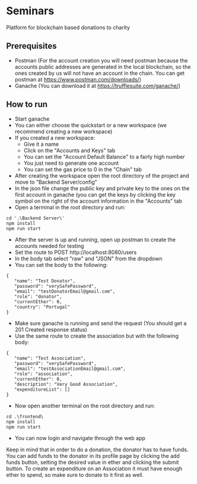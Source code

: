# Seminars
Platform for blockchain based donations to charity

## Prerequisites

- Postman (For the account creation you will need postman because the accounts public addresses are generated in the local blockchain, so the ones created by us will not have an account in the chain. You can get postman at https://www.postman.com/downloads/)
- Ganache (You can download it at https://trufflesuite.com/ganache/)

## How to run

- Start ganache
- You can either choose the quickstart or a new workspace (we recommend creating a new workspace)
- If you created a new workspace:
  - Give it a name
  - Click on the "Accounts and Keys" tab
  - You can set the "Account Default Balance" to a fairly high number
  - You just need to generate one account
  - You can set the gas price to 0 in the "Chain" tab
- After creating the workspace open the root directory of the project and move to "Backend Server/config"
- In the json file change the public key and private key to the ones on the first account in ganache (you can get the keys by clicking the key symbol on the right of the account information in the "Accounts" tab
- Open a terminal in the root directory and run:
```
cd '.\Backend Server\'
npm install
npm run start
```
- After the server is up and running, open up postman to create the accounts needed for testing
- Set the route to POST http://localhost:8080/users
- In the body tab select "raw" and "JSON" from the dropdown
- You can set the body to the following:
```
{
   "name": "Test Donator",
   "password": "verySafePassword",
   "email": "testDonatorEmail@gmail.com",
   "role": "donator",
   "currentEther": 0,
   "country": "Portugal"
}
```
- Make sure ganache is running and send the request (You should get a 201 Created response status)
- Use the same route to create the association but with the following body:
```
{
   "name": "Test Association",
   "password": "verySafePassword",
   "email": "testAssociationEmail@gmail.com",
   "role": "association",
   "currentEther": 0,
   "description": "Very Good Association",
   "expenditureList": []
}
```
- Now open another terminal on the root directory and run:
```
cd .\frontend\
npm install
npm run start
```
- You can now login and navigate through the web app

Keep in mind that in order to do a donation, the donator has to have funds. You can add funds to the donator in its profile page by clicking the add funds button, setting the desired value in ether and clicking the submit button. 
To create an expenditure on an Association it must have enough ether to spend, so make sure to donate to it first as well.
